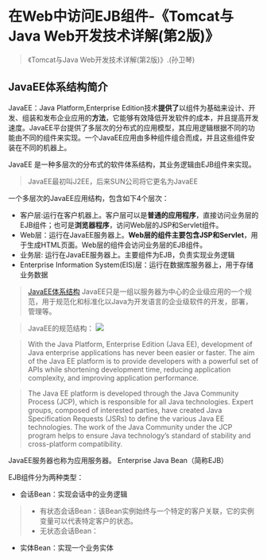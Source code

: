 ﻿# 在Web中访问EJB组件-《Tomcat与Java Web开发技术详解(第2版)》



> 《Tomcat与Java Web开发技术详解(第2版)》.(孙卫琴)




## JavaEE体系结构简介
JavaEE：Java Platform,Enterprise Edition技术**提供了**以组件为基础来设计、开发、组装和发布企业应用的**方法**，它能够有效降低开发软件的成本，并且提高开发速度。JavaEE平台提供了多层次的分布式的应用模型，其应用逻辑根据不同的功能由不同的组件来实现。一个JavaEE应用由多种组件组合而成，并且这些组件安装在不同的机器上。



JavaEE 是一种多层次的分布式的软件体系结构，其业务逻辑由EJB组件来实现。

> JavaEE最初叫J2EE，后来SUN公司将它更名为JavaEE





一个多层次的JavaEE应用结构，包含如下4个层次：

- 客户层:运行在客户机器上。客户层可以是**普通的应用程序**，直接访问业务层的EJB组件；也可是**浏览器程序**，访问Web层的JSP和Servlet组件。
- Web层：运行在JavaEE服务器上。**Web层的组件主要包含JSP和Servlet**，用于生成HTML页面。Web层的组件会访问业务层的EJB组件。
- 业务层: 运行在JavaEE服务器上。主要组件为EJB，负责实现业务逻辑
- Enterprise Information System(EIS)层：运行在数据库服务器上，用于存储业务数据




> [JavaEE体系结构](http://blog.csdn.net/l2show/article/details/7358282) JavaEE只是一组以服务器为中心的企业级应用的一个规范，用于规范化和标准化以Java为开发语言的企业级软件的开发，部署，管理等。

>JavaEE的规范结构： ![](http://hi.csdn.net/attachment/201203/15/0_1331810827AhcE.gif)

> With the Java Platform, Enterprise Edition (Java EE), development of Java enterprise applications has never been easier or faster. The aim of the Java EE platform is to provide developers with a powerful set of APIs while shortening development time, reducing application complexity, and improving application performance.

> The Java EE platform is developed through the Java Community Process (JCP), which is responsible for all Java technologies. Expert groups, composed of interested parties, have created Java Specification Requests (JSRs) to define the various Java EE technologies. The work of the Java Community under the JCP program helps to ensure Java technology’s standard of stability and cross-platform compatibility.



JavaEE服务器也称为应用服务器。
Enterprise Java Bean（简称EJB）


EJB组件分为两种类型：

- 会话Bean：实现会话中的业务逻辑
> - 有状态会话Bean：该Bean实例始终与一个特定的客户关联，它的实例变量可以代表特定客户的状态。
> - 无状态会话Bean：

- 实体Bean：实现一个业务实体


